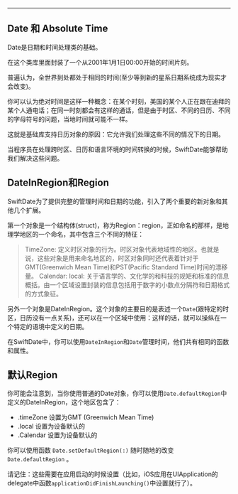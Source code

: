 
---

## Date 和 Absolute Time

Date是日期和时间处理类的基础。

在这个类库里面封装了一个从2001年1月1日00:00开始的时间片刻。

普遍认为，全世界到处都处于相同的时间(至少等到新的星系日期系统成为现实才会改变)。

你可以认为绝对时间是这样一种概念：在某个时刻，美国的某个人正在跟在迪拜的某个人通电话；在同一时刻都会有这样的通话，但是由于时区、不同的日历、不同的字母符号的问题，当地时间就可能不一样。

这就是基础库支持日历对象的原因：它允许我们处理这些不同的情况下的日期。

当程序员在处理跨时区、日历和语言环境的时间转换的时候，SwiftDate能够帮助我们解决这些问题。

## DateInRegion和Region

SwiftDate为了提供完整的管理时间和日期的功能，引入了两个重要的新对象和其他几个扩展。

第一个对象是一个结构体(struct)，称为Region：region，正如命名的那样，是地理学地区的一个命名，其中包含三个不同的特征：
> TimeZone: 定义时区对象的行为。时区对象代表地域性的地区。也就是说，这些对象是用来命名地区的，时区对象同时还代表着针对于GMT(Greenwich Mean Time)和PST(Pacific Standard Time)时间的漂移量。
> Calendar: 
> local: 关于语言学的、文化学的和科技的规矩和标准的信息概括。由一个区域设置封装的信息包括用于数字的小数点分隔符和日期格式的方式象征。

另外一个对象是DateInRegion。这个对象的主要目的是表述一个`Date`(跟特定的时区，日历没有一点关系)，还可以在一个区域中使用：这样的话，就可以操纵在一个特定的语境中定义的日期。

在SwiftDate中，你可以使用`DateInRegion`和`Date`管理时间，他们共有相同的函数和属性。


## 默认Region

你可能会注意到，当你使用普通的Date对象，你可以使用`Date.defaultRegion`中定义的DateInRegion，这个地区包含了：

* .timeZone 设置为GMT (Greenwich Mean Time)
* .local  设置为设备默认的
* .Calendar 设置为设备默认的

你可以使用函数 `Date.setDefaultRegion(:)` 随时随地的改变 `Date.defaultRegion` 。

请记住：这些需要在应用启动的时候设置（比如，iOS应用在UIApplication的delegate中函数`applicationDidFinishLaunching()`中设置就行了）。


